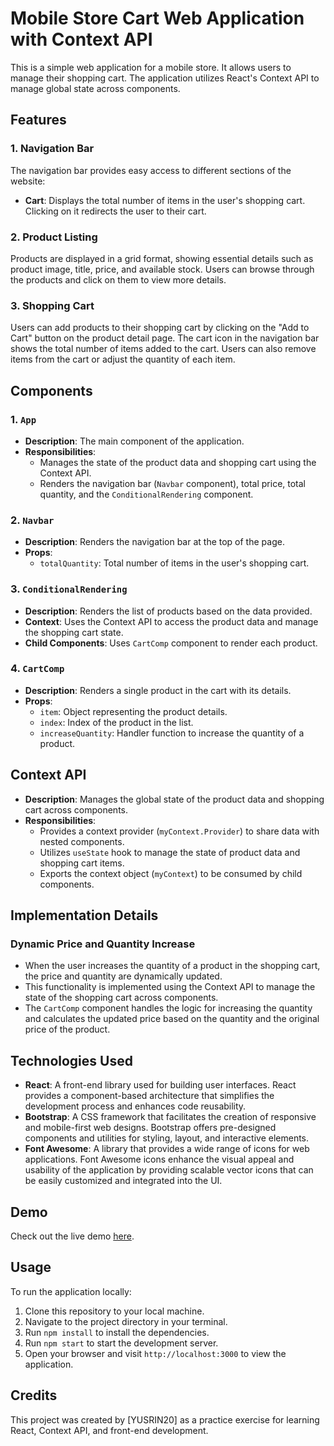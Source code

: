 # Mobile Store Cart Web Application with Context API

This is a simple web application for a mobile store. It allows users to manage their shopping cart. The application utilizes React's Context API to manage global state across components.

## Features

### 1. Navigation Bar

The navigation bar provides easy access to different sections of the website:
- **Cart**: Displays the total number of items in the user's shopping cart. Clicking on it redirects the user to their cart.

### 2. Product Listing

Products are displayed in a grid format, showing essential details such as product image, title, price, and available stock. Users can browse through the products and click on them to view more details.

### 3. Shopping Cart

Users can add products to their shopping cart by clicking on the "Add to Cart" button on the product detail page. The cart icon in the navigation bar shows the total number of items added to the cart. Users can also remove items from the cart or adjust the quantity of each item.

## Components

### 1. `App`

- **Description**: The main component of the application.
- **Responsibilities**:
  - Manages the state of the product data and shopping cart using the Context API.
  - Renders the navigation bar (`Navbar` component), total price, total quantity, and the `ConditionalRendering` component.

### 2. `Navbar`

- **Description**: Renders the navigation bar at the top of the page.
- **Props**:
  - `totalQuantity`: Total number of items in the user's shopping cart.

### 3. `ConditionalRendering`

- **Description**: Renders the list of products based on the data provided.
- **Context**: Uses the Context API to access the product data and manage the shopping cart state.
- **Child Components**: Uses `CartComp` component to render each product.

### 4. `CartComp`

- **Description**: Renders a single product in the cart with its details.
- **Props**:
  - `item`: Object representing the product details.
  - `index`: Index of the product in the list.
  - `increaseQuantity`: Handler function to increase the quantity of a product.

## Context API

- **Description**: Manages the global state of the product data and shopping cart across components.
- **Responsibilities**:
  - Provides a context provider (`myContext.Provider`) to share data with nested components.
  - Utilizes `useState` hook to manage the state of product data and shopping cart items.
  - Exports the context object (`myContext`) to be consumed by child components.

## Implementation Details

### Dynamic Price and Quantity Increase

- When the user increases the quantity of a product in the shopping cart, the price and quantity are dynamically updated.
- This functionality is implemented using the Context API to manage the state of the shopping cart across components.
- The `CartComp` component handles the logic for increasing the quantity and calculates the updated price based on the quantity and the original price of the product.

## Technologies Used

- **React**: A front-end library used for building user interfaces. React provides a component-based architecture that simplifies the development process and enhances code reusability.
- **Bootstrap**: A CSS framework that facilitates the creation of responsive and mobile-first web designs. Bootstrap offers pre-designed components and utilities for styling, layout, and interactive elements.
- **Font Awesome**: A library that provides a wide range of icons for web applications. Font Awesome icons enhance the visual appeal and usability of the application by providing scalable vector icons that can be easily customized and integrated into the UI.

## Demo

Check out the live demo [here](https://react-context-cart-demo.netlify.app/).

## Usage

To run the application locally:
1. Clone this repository to your local machine.
2. Navigate to the project directory in your terminal.
3. Run `npm install` to install the dependencies.
4. Run `npm start` to start the development server.
5. Open your browser and visit `http://localhost:3000` to view the application.

## Credits

This project was created by [YUSRIN20] as a practice exercise for learning React, Context API, and front-end development.


